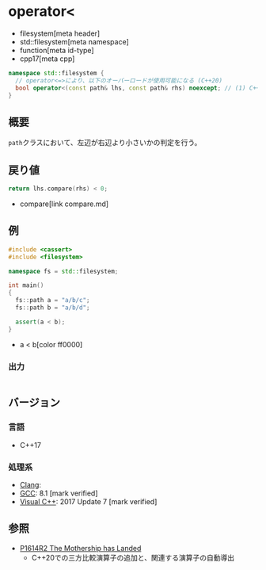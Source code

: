 # operator<
* filesystem[meta header]
* std::filesystem[meta namespace]
* function[meta id-type]
* cpp17[meta cpp]

```cpp
namespace std::filesystem {
  // operator<=>により、以下のオーバーロードが使用可能になる (C++20)
  bool operator<(const path& lhs, const path& rhs) noexcept; // (1) C++17
}
```

## 概要
`path`クラスにおいて、左辺が右辺より小さいかの判定を行う。


## 戻り値
```cpp
return lhs.compare(rhs) < 0;
```
* compare[link compare.md]


## 例
```cpp example
#include <cassert>
#include <filesystem>

namespace fs = std::filesystem;

int main()
{
  fs::path a = "a/b/c";
  fs::path b = "a/b/d";

  assert(a < b);
}
```
* a < b[color ff0000]

### 出力
```
```

## バージョン
### 言語
- C++17

### 処理系
- [Clang](/implementation.md#clang):
- [GCC](/implementation.md#gcc): 8.1 [mark verified]
- [Visual C++](/implementation.md#visual_cpp): 2017 Update 7 [mark verified]

## 参照
- [P1614R2 The Mothership has Landed](https://www.open-std.org/jtc1/sc22/wg21/docs/papers/2019/p1614r2.html)
    - C++20での三方比較演算子の追加と、関連する演算子の自動導出
